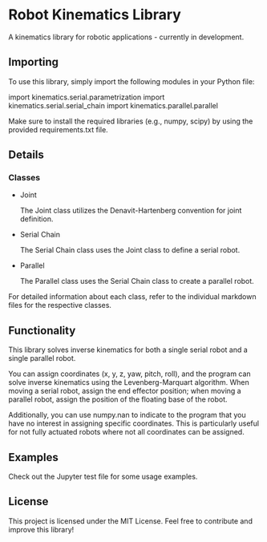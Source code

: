 # Robot Kinematics Library

A kinematics library for robotic applications - currently in development.

## Importing

To use this library, simply import the following modules in your Python file:

import kinematics.serial.parametrization
import kinematics.serial.serial_chain
import kinematics.parallel.parallel

Make sure to install the required libraries (e.g., numpy, scipy) by using the provided requirements.txt file.

## Details

### Classes
- Joint

    The Joint class utilizes the Denavit-Hartenberg convention for joint           definition.

- Serial Chain

    The Serial Chain class uses the Joint class to define a serial robot.

- Parallel

    The Parallel class uses the Serial Chain class to create a parallel robot.

For detailed information about each class, refer to the individual markdown files for the respective classes.

## Functionality

This library solves inverse kinematics for both a single serial robot and a single parallel robot.

You can assign coordinates (x, y, z, yaw, pitch, roll), and the program can solve inverse kinematics using the Levenberg-Marquart algorithm. When moving a serial robot, assign the end effector position; when moving a parallel robot, assign the position of the floating base of the robot.

Additionally, you can use numpy.nan to indicate to the program that you have no interest in assigning specific coordinates. This is particularly useful for not fully actuated robots where not all coordinates can be assigned.

## Examples

Check out the Jupyter test file for some usage examples.

## License

This project is licensed under the MIT License. Feel free to contribute and improve this library!


